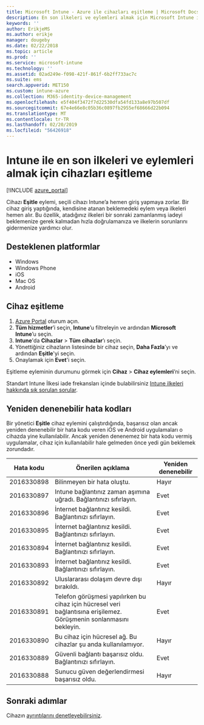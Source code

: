 ```yaml
---
title: Microsoft Intune - Azure ile cihazları eşitleme | Microsoft Docs
description: En son ilkeleri ve eylemleri almak için Microsoft Intune ile kayıtlı veya yönetilen cihazları eşitleyin. Azure portalını kullanarak eşitleme adımlarını içerir ve yeniden denenebilecek hata kodlarını listeler.
keywords: ''
author: ErikjeMS
ms.author: erikje
manager: dougeby
ms.date: 02/22/2018
ms.topic: article
ms.prod: ''
ms.service: microsoft-intune
ms.technology: ''
ms.assetid: 02ad249e-f098-421f-861f-6b2ff733ac7c
ms.suite: ems
search.appverid: MET150
ms.custom: intune-azure
ms.collection: M365-identity-device-management
ms.openlocfilehash: e5f404f3472f7d22530dfa54fd133a8e97b507df
ms.sourcegitcommit: 67e4e66e8c05b36c0897fb2955ef68666d22b094
ms.translationtype: MT
ms.contentlocale: tr-TR
ms.lasthandoff: 02/20/2019
ms.locfileid: "56426918"
---
```

# <a name="sync-devices-to-get-the-latest-policies-and-actions-with-intune"></a>Intune ile en son ilkeleri ve eylemleri almak için cihazları eşitleme


[!INCLUDE [azure_portal](./includes/azure_portal.md)]

Cihazı **Eşitle** eylemi, seçili cihazı Intune’a hemen giriş yapmaya zorlar. Bir cihaz giriş yaptığında, kendisine atanan beklemedeki eylem veya ilkeleri hemen alır. Bu özellik, atadığınız ilkeleri bir sonraki zamanlanmış iadeyi beklemenize gerek kalmadan hızla doğrulamanıza ve ilkelerin sorunlarını gidermenize yardımcı olur.

## <a name="supported-platforms"></a>Desteklenen platformlar

- Windows
- Windows Phone
- iOS
- Mac OS
- Android

## <a name="sync-a-device"></a>Cihaz eşitleme

1. [Azure Portal](https://portal.azure.com) oturum açın.
2. **Tüm hizmetler**’i seçin, **Intune**’u filtreleyin ve ardından **Microsoft Intune**’u seçin. 
3. **Intune**'da **Cihazlar** > **Tüm cihazlar**’ı seçin.
4. Yönettiğiniz cihazların listesinde bir cihaz seçin, **Daha Fazla**’yı ve ardından **Eşitle**'yi seçin.
5. Onaylamak için **Evet**'i seçin.

Eşitleme eyleminin durumunu görmek için **Cihaz** > **Cihaz eylemleri**’ni seçin.

Standart Intune İlkesi iade frekansları içinde bulabilirsiniz [Intune ilkeleri hakkında sık sorulan sorular](manage-settings-and-features-on-your-devices-with-microsoft-intune-policies.md##frequently-asked-questions-about-intune-policies).

## <a name="retryable-error-codes"></a>Yeniden denenebilir hata kodları

Bir yönetici **Eşitle** cihaz eylemini çalıştırdığında, başarısız olan ancak yeniden denenebilir bir hata kodu veren iOS ve Android uygulamaları o cihazda yine kullanılabilir. Ancak yeniden denenemez bir hata kodu vermiş uygulamalar, cihaz için kullanılabilir hale gelmeden önce yedi gün beklemek zorundadır.


| Hata kodu  | Önerilen açıklama | Yeniden denenebilir |
|---|---|---|
| 2016330898 | Bilinmeyen bir hata oluştu. | Hayır |
| 2016330897 | Intune bağlantınız zaman aşımına uğradı. Bağlantınızı sıfırlayın. | Evet |
| 2016330896 | İnternet bağlantınız kesildi. Bağlantınızı sıfırlayın. | Evet |
| 2016330895 | İnternet bağlantınız kesildi. Bağlantınızı sıfırlayın. | Evet |
| 2016330894 | İnternet bağlantınız kesildi. Bağlantınızı sıfırlayın. | Evet |
| 2016330893 | İnternet bağlantınız kesildi. Bağlantınızı sıfırlayın. | Evet|
| 2016330892 | Uluslararası dolaşım devre dışı bırakıldı. | Hayır|
| 2016330891 | Telefon görüşmesi yapılırken bu cihaz için hücresel veri bağlantısına erişilemez. Görüşmenin sonlanmasını bekleyin. | Evet|
| 2016330890 | Bu cihaz için hücresel ağ. Bu cihazlar şu anda kullanılamıyor. | Hayır|
| 2016330889 | Güvenli bağlantı başarısız oldu. Bağlantınızı sıfırlayın. | Evet|
| 2016330888 | Sunucu güven değerlendirmesi başarısız oldu. | Hayır|

## <a name="next-steps"></a>Sonraki adımlar

Cihazın [ayrıntılarını denetleyebilirsiniz](device-inventory.md).
 

